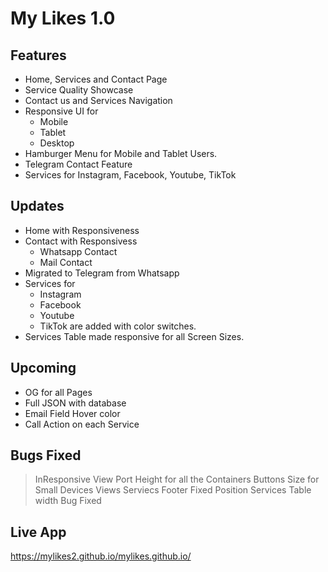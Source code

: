 # My Likes 1.0

## Features
 - Home, Services and Contact Page
 - Service Quality Showcase
 - Contact us and Services Navigation
 - Responsive UI for 
    - Mobile
    - Tablet
    - Desktop
 - Hamburger Menu for Mobile and Tablet Users.
 - Telegram Contact Feature
 - Services for Instagram, Facebook, Youtube, TikTok

## Updates
 - Home with Responsiveness
 - Contact with Responsivess
    - Whatsapp Contact
    - Mail Contact
 - Migrated to Telegram from Whatsapp 
 - Services for 
    - Instagram
    - Facebook
    - Youtube
    - TikTok
   are added with color switches.
 - Services Table made responsive for all Screen Sizes.

## Upcoming
 - OG for all Pages
 - Full JSON with database
 - Email Field Hover color
 - Call Action on each Service

## Bugs Fixed
> InResponsive View Port Height for all the Containers
> Buttons Size for Small Devices Views
> Serviecs Footer Fixed Position
> Services Table width Bug Fixed

## Live App
https://mylikes2.github.io/mylikes.github.io/
